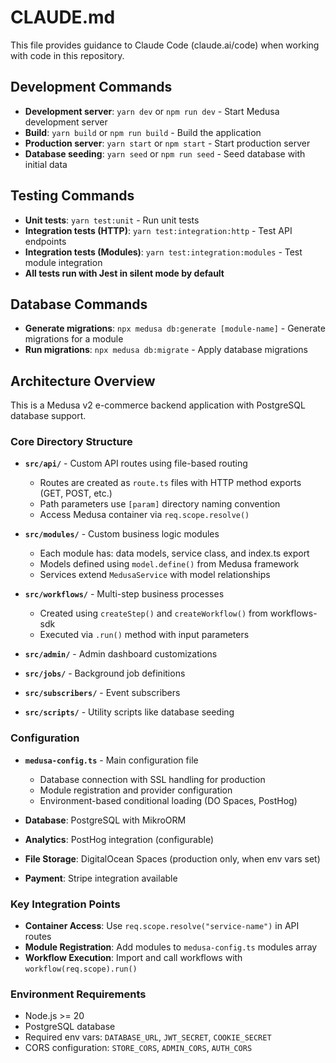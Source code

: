 # CLAUDE.md

This file provides guidance to Claude Code (claude.ai/code) when working with code in this repository.

## Development Commands

- **Development server**: `yarn dev` or `npm run dev` - Start Medusa development server
- **Build**: `yarn build` or `npm run build` - Build the application
- **Production server**: `yarn start` or `npm start` - Start production server
- **Database seeding**: `yarn seed` or `npm run seed` - Seed database with initial data

## Testing Commands

- **Unit tests**: `yarn test:unit` - Run unit tests
- **Integration tests (HTTP)**: `yarn test:integration:http` - Test API endpoints
- **Integration tests (Modules)**: `yarn test:integration:modules` - Test module integration
- **All tests run with Jest in silent mode by default**

## Database Commands

- **Generate migrations**: `npx medusa db:generate [module-name]` - Generate migrations for a module
- **Run migrations**: `npx medusa db:migrate` - Apply database migrations

## Architecture Overview

This is a Medusa v2 e-commerce backend application with PostgreSQL database support.

### Core Directory Structure

- **`src/api/`** - Custom API routes using file-based routing
  - Routes are created as `route.ts` files with HTTP method exports (GET, POST, etc.)
  - Path parameters use `[param]` directory naming convention
  - Access Medusa container via `req.scope.resolve()`

- **`src/modules/`** - Custom business logic modules
  - Each module has: data models, service class, and index.ts export
  - Models defined using `model.define()` from Medusa framework
  - Services extend `MedusaService` with model relationships

- **`src/workflows/`** - Multi-step business processes
  - Created using `createStep()` and `createWorkflow()` from workflows-sdk
  - Executed via `.run()` method with input parameters

- **`src/admin/`** - Admin dashboard customizations
- **`src/jobs/`** - Background job definitions  
- **`src/subscribers/`** - Event subscribers
- **`src/scripts/`** - Utility scripts like database seeding

### Configuration

- **`medusa-config.ts`** - Main configuration file
  - Database connection with SSL handling for production
  - Module registration and provider configuration
  - Environment-based conditional loading (DO Spaces, PostHog)

- **Database**: PostgreSQL with MikroORM
- **Analytics**: PostHog integration (configurable)
- **File Storage**: DigitalOcean Spaces (production only, when env vars set)
- **Payment**: Stripe integration available

### Key Integration Points

- **Container Access**: Use `req.scope.resolve("service-name")` in API routes
- **Module Registration**: Add modules to `medusa-config.ts` modules array
- **Workflow Execution**: Import and call workflows with `workflow(req.scope).run()`

### Environment Requirements

- Node.js >= 20
- PostgreSQL database
- Required env vars: `DATABASE_URL`, `JWT_SECRET`, `COOKIE_SECRET`
- CORS configuration: `STORE_CORS`, `ADMIN_CORS`, `AUTH_CORS`